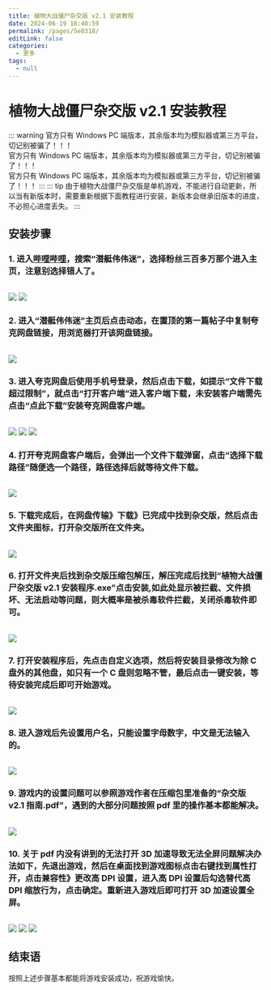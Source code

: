 ```yaml
---
title: 植物大战僵尸杂交版 v2.1 安装教程
date: 2024-06-19 16:40:59
permalink: /pages/5e0318/
editLink: false
categories:
  - 更多
tags:
  - null
---
```


# 植物大战僵尸杂交版 v2.1 安装教程

::: warning
官方只有 Windows PC 端版本，其余版本均为模拟器或第三方平台，切记别被骗了！！！<br/>
官方只有 Windows PC 端版本，其余版本均为模拟器或第三方平台，切记别被骗了！！！<br/>
官方只有 Windows PC 端版本，其余版本均为模拟器或第三方平台，切记别被骗了！！！
:::
::: tip
由于植物大战僵尸杂交版是单机游戏，不能进行自动更新，所以当有新版本时，需要重新根据下面教程进行安装，新版本会继承旧版本的进度，不必担心进度丢失。
:::

## 安装步骤

### 1. 进入<a href='https://www.bilibili.com/' target="_blank">哔哩哔哩</a>，搜索“潜艇伟伟迷”，选择粉丝三百多万那个进入主页，注意别选择错人了。

  <img style="margin-top: 16px" src="/imgs/game.png" />
  <img style="margin-top: 16px" src="/imgs/game1.png" />

### 2. 进入“潜艇伟伟迷”主页后点击动态，在置顶的第一篇帖子中复制夸克网盘链接，用浏览器打开该网盘链接。

  <img style="margin-top: 16px" src="/imgs/game2.png" />

### 3. 进入夸克网盘后使用手机号登录，然后点击下载，如提示“文件下载超过限制”，就点击“打开客户端”进入客户端下载，未安装客户端需先点击“点此下载”安装夸克网盘客户端。

  <img style="margin-top: 16px" src="/imgs/game3.png" />
  <img style="margin-top: 16px" src="/imgs/game4.png" />
  <img style="margin-top: 16px" src="/imgs/game5.png" />

### 4. 打开夸克网盘客户端后，会弹出一个文件下载弹窗，点击“选择下载路径”随便选一个路径，路径选择后就等待文件下载。

  <img style="margin-top: 16px" src="/imgs/game6.png" />

### 5. 下载完成后，在网盘传输》下载》已完成中找到杂交版，然后点击文件夹图标，打开杂交版所在文件夹。

  <img style="margin-top: 16px" src="/imgs/game7.png" />

### 6. 打开文件夹后找到杂交版压缩包解压，解压完成后找到“植物大战僵尸杂交版 v2.1 安装程序.exe”点击安装,如此处显示被拦截、文件损坏、无法启动等问题，则大概率是被杀毒软件拦截，关闭杀毒软件即可。

  <img style="margin-top: 16px" src="/imgs/game8.png" />

### 7. 打开安装程序后，先点击自定义选项，然后将安装目录修改为除 C 盘外的其他盘，如只有一个 C 盘则忽略不管，最后点击一键安装，等待安装完成后即可开始游戏。

  <img style="margin-top: 16px" src="/imgs/game9.png" />

### 8. 进入游戏后先设置用户名，只能设置字母数字，中文是无法输入的。

  <img style="margin-top: 16px" src="/imgs/game11.png" />

### 9. 游戏内的设置问题可以参照游戏作者在压缩包里准备的“杂交版 v2.1 指南.pdf”，遇到的大部分问题按照 pdf 里的操作基本都能解决。

  <img style="margin-top: 16px" src="/imgs/game10.png" />

### 10. 关于 pdf 内没有讲到的无法打开 3D 加速导致无法全屏问题解决办法如下，先退出游戏，然后在桌面找到游戏图标点击右键找到属性打开，点击兼容性》更改高 DPI 设置，进入高 DPI 设置后勾选替代高 DPI 缩放行为，点击确定。重新进入游戏后即可打开 3D 加速设置全屏。

  <img style="margin-top: 16px" src="/imgs/game12.png" />
  <img style="margin-top: 16px" src="/imgs/game13.png" />
  <img style="margin-top: 16px" src="/imgs/game14.png" />

## 结束语

按照上述步骤基本都能将游戏安装成功，祝游戏愉快。
